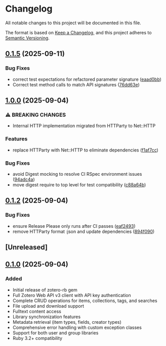 # Changelog

All notable changes to this project will be documented in this file.

The format is based on [Keep a Changelog](https://keepachangelog.com/en/1.0.0/),
and this project adheres to [Semantic Versioning](https://semver.org/spec/v2.0.0.html).

## [0.1.5](https://github.com/andrewhwaller/zotero-rb/compare/v0.1.4...v0.1.5) (2025-09-11)


### Bug Fixes

* correct test expectations for refactored parameter signature ([eaad0bb](https://github.com/andrewhwaller/zotero-rb/commit/eaad0bbd0ce87cbe640b4ca7190759170ac11494))
* Correct test method calls to match API signatures ([76dd63e](https://github.com/andrewhwaller/zotero-rb/commit/76dd63e4d6e36c18629c377d7084efc8c6159560))

## [1.0.0](https://github.com/andrewhwaller/zotero-rb/compare/v0.1.2...v1.0.0) (2025-09-04)


### ⚠ BREAKING CHANGES

* Internal HTTP implementation migrated from HTTParty to Net::HTTP

### Features

* replace HTTParty with Net::HTTP to eliminate dependencies ([f1af7cc](https://github.com/andrewhwaller/zotero-rb/commit/f1af7ccd27cf401bd963062763b701f2b32ea923))


### Bug Fixes

* avoid Digest mocking to resolve CI RSpec environment issues ([94adc4a](https://github.com/andrewhwaller/zotero-rb/commit/94adc4a7edd6fd8362c9794f1b1826fd8dda5ec9))
* move digest require to top level for test compatibility ([c88a64b](https://github.com/andrewhwaller/zotero-rb/commit/c88a64b8972018b9e01682cd9f405f0d3b5f4fec))

## [0.1.2](https://github.com/andrewhwaller/zotero-rb/compare/v0.1.1...v0.1.2) (2025-09-04)


### Bug Fixes

* ensure Release Please only runs after CI passes ([eaf2493](https://github.com/andrewhwaller/zotero-rb/commit/eaf2493faf9f937b4b05af4afb5c09bbae41d3f7))
* remove HTTParty format :json and update dependencies ([894f090](https://github.com/andrewhwaller/zotero-rb/commit/894f090251a5a9add33cfc5cba8c39868e338070))

## [Unreleased]

## [0.1.0](https://github.com/andrewhwaller/zotero-rb/compare/v0.0.0...v0.1.0) (2025-09-04)

### Added
- Initial release of zotero-rb gem
- Full Zotero Web API v3 client with API key authentication
- Complete CRUD operations for items, collections, tags, and searches
- File upload and download support
- Fulltext content access
- Library synchronization features
- Metadata retrieval (item types, fields, creator types)
- Comprehensive error handling with custom exception classes
- Support for both user and group libraries
- Ruby 3.2+ compatibility

